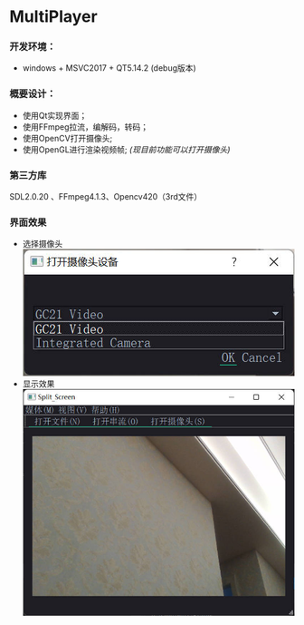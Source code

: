 # MultiPlayer
### 开发环境：
* windows + MSVC2017 + QT5.14.2 (debug版本)
### 概要设计：
* 使用Qt实现界面；
* 使用FFmpeg拉流，编解码，转码；
* 使用OpenCV打开摄像头;
* 使用OpenGL进行渲染视频帧;
*(现目前功能可以打开摄像头)*
### 第三方库
SDL2.0.20 、FFmpeg4.1.3、Opencv420（3rd文件）
### 界面效果
* 选择摄像头
![avatar](/image/image01.jpg)
* 显示效果
![avatar](/image/image02.jpg)